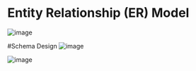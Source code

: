# Entity Relationship (ER) Model
![image](https://user-images.githubusercontent.com/53853574/206925425-0dc39e53-5648-4cdc-a80d-11f4da1a6e17.png)

#Schema Design
![image](https://user-images.githubusercontent.com/53853574/206925449-325862b6-9c7b-47bb-842d-099ca49c528e.png)

![image](https://user-images.githubusercontent.com/53853574/206925458-e267ae84-968e-42bb-a39d-6e80e658e8df.png)

